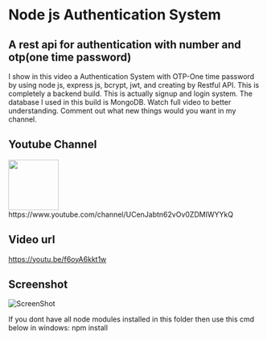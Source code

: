 # Node js Authentication System

## A rest api for authentication with number and otp(one time password)
I show in this video a Authentication System with OTP-One time password by using node js, express js, bcrypt, jwt, and creating by Restful API. This is completely a backend build. This is actually signup and login system. The database I used in this build is MongoDB. Watch full video to better understanding. Comment out what new things would you want in my channel.

## Youtube Channel
<img src="https://blogger.googleusercontent.com/img/b/R29vZ2xl/AVvXsEj_db81IhxIkMZGbOPhECDAQJncUPdbuGPXQ_l0XDTBQN9SSSnxOEolj6YiQk9N_K7a6wOd16fiCJEurgwF8Bsu8m8GxQoc2qXdHC0M0XjZdhj2k2DdfFDd9B3IS1xmQYwwmoQ43w3kPZLmDyEqBUadAlVe4HudlDTPg2av7EEqd5NkR94/s220/HiyytI0v_400x400.jpg" width="100">
https://www.youtube.com/channel/UCenJabtn62vOv0ZDMIWYYkQ

## Video url
https://youtu.be/f6oyA6kkt1w

## Screenshot
![ScreenShot](https://lh3.googleusercontent.com/d/1QzKfHyPhjqudc6ODIoHZcVgf6go9yvHJ)

If you dont have all node modules installed in this folder then use this cmd below in windows:
npm install
<This will install all dependencies>